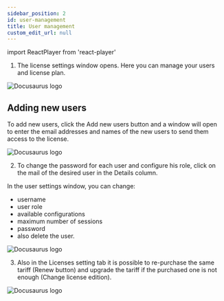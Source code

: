 ```yaml
---
sidebar_position: 2
id: user-management
title: User management
custom_edit_url: null
---
```

import ReactPlayer from 'react-player'

1. The license settings window opens. Here you can manage your users and license plan.

![Docusaurus logo](/img/eng/user-management/user-management-1.png)

## Adding new users

To add new users, click the Add new users button and a window will open to enter the email addresses and names of the new users to send them access to the license.

![Docusaurus logo](/img/eng/user-management/user-management-2.png)

2. To change the password for each user and configure his role, click on the mail of the desired user in the Details column.

In the user settings window, you can change:

- username
- user role
- available configurations
- maximum number of sessions
- password
- also delete the user.

![Docusaurus logo](/img/eng/user-management/user-management-3.png)

3. Also in the Licenses setting tab it is possible to re-purchase the same tariff (Renew button) and upgrade the tariff if the purchased one is not enough (Change license edition).

![Docusaurus logo](/img/eng/user-management/user-management-4.png)